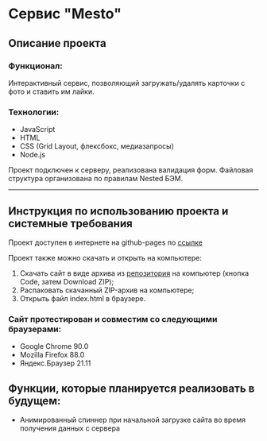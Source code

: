 # Сервис "Mesto"

## Описание проекта
### Функционал:
Интерактивный сервис, позволяющий загружать/удалять карточки с фото и ставить им лайки.

### Технологии:
- JavaScript
- HTML
- CSS (Grid Layout, флексбокс, медиазапросы)
- Node.js

Проект подключен к серверу, реализована валидация форм.
Файловая структура организована по правилам Nested БЭМ.
___________________________
## Инструкция по использованию проекта и системные требования
Проект доступен в интернете на github-pages по [ссылке](https://n817.github.io/mesto/)

Проект также можно скачать и открыть на компьютере:
1. Скачать сайт в виде архива из [репозитория](https://github.com/n817/mesto) на компьютер (кнопка Code, затем Download ZIP);
2. Распаковать скачанный ZIP-архив на компьютере;
3. Открыть файл index.html в браузере.

### Сайт протестирован и совместим со следующими браузерами:
* Google Chrome 90.0
* Mozilla Firefox 88.0
* Яндекс.Браузер 21.11

## Функции, которые планируется реализовать в будущем:
* Анимированный спиннер при начальной загрузке сайта во время получения данных с сервера
